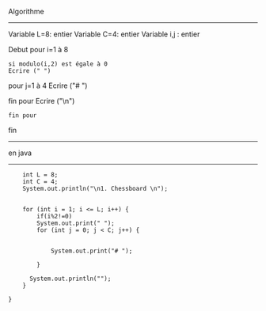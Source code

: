 

Algorithme
_______________________________________

Variable L=8: entier 
Variable C=4: entier 
Variable i,j : entier 

Debut 
   pour i=1 à 8

    si modulo(i,2) est égale à 0
    Ecrire (" ")

  pour j=1 à 4
    Ecrire ("# ")

  fin pour
    Ecrire ("\n")

    fin pour 

 fin









 









_________________________________________
en java 
_________________________________________
        int L = 8;
        int C = 4;
        System.out.println("\n1. Chessboard \n");
        
        
        for (int i = 1; i <= L; i++) {
            if(i%2!=0)
            System.out.print(" ");
            for (int j = 0; j < C; j++) {
                
                
                System.out.print("# ");
                
            }
            
          System.out.println("");
        }
        
    }
